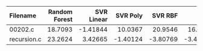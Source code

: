 | Filename    |   Random Forest |   SVR Linear |   SVR Poly |   SVR RBF |      KNN |   Gradient Boosting |   AdaBoost |   Random Number |      O0 |      O1 |       O2 |   O3 |
|:------------|----------------:|-------------:|-----------:|----------:|---------:|--------------------:|-----------:|----------------:|--------:|--------:|---------:|-----:|
| 00202.c     |         18.7093 |     -1.41844 |   10.0367  |  20.9546  | 16.7986  |             5.79185 |    10.1078 |        -1.74073 | -26.266 | 11.4502 | 17.7126  |   -0 |
| recursion.c |         23.2624 |      3.42665 |   -1.40124 |  -3.80769 | -3.46808 |             9.77086 |     9.2931 |         8.80314 | -13.425 | 15.9615 |  8.33439 |   -0 |